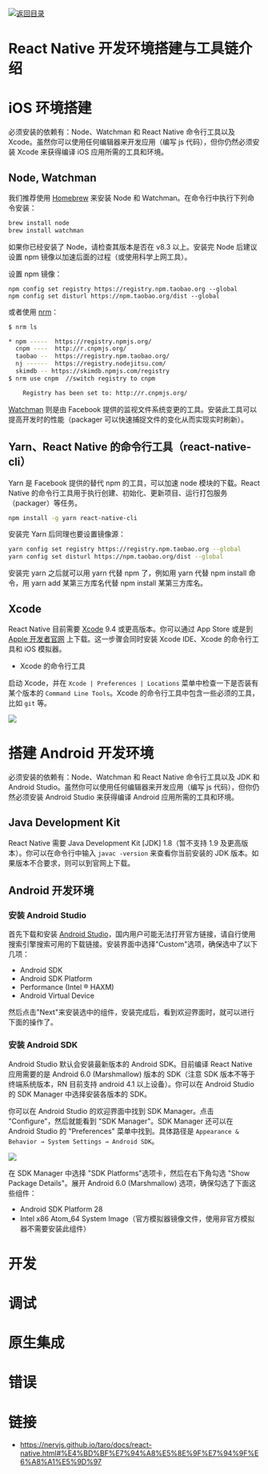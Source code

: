 [![返回目录](https://i.postimg.cc/50XLzC7C/image.png)](https://github.com/wx-chevalier/Web-Series)

# React Native 开发环境搭建与工具链介绍

# iOS 环境搭建

必须安装的依赖有：Node、Watchman 和 React Native 命令行工具以及 Xcode。虽然你可以使用任何编辑器来开发应用（编写 js 代码），但你仍然必须安装 Xcode 来获得编译 iOS 应用所需的工具和环境。

## Node, Watchman

我们推荐使用 [Homebrew](http://brew.sh/) 来安装 Node 和 Watchman。在命令行中执行下列命令安装：

```sh
brew install node
brew install watchman
```

如果你已经安装了 Node，请检查其版本是否在 v8.3 以上。安装完 Node 后建议设置 npm 镜像以加速后面的过程（或使用科学上网工具）。

设置 npm 镜像：

```
npm config set registry https://registry.npm.taobao.org --global
npm config set disturl https://npm.taobao.org/dist --global
```

或者使用 [nrm](https://github.com/Pana/nrm)：

```sh
$ nrm ls

* npm -----  https://registry.npmjs.org/
  cnpm ----  http://r.cnpmjs.org/
  taobao --  https://registry.npm.taobao.org/
  nj ------  https://registry.nodejitsu.com/
  skimdb -- https://skimdb.npmjs.com/registry
$ nrm use cnpm  //switch registry to cnpm

    Registry has been set to: http://r.cnpmjs.org/
```

[Watchman](https://facebook.github.io/watchman) 则是由 Facebook 提供的监视文件系统变更的工具。安装此工具可以提高开发时的性能（packager 可以快速捕捉文件的变化从而实现实时刷新）。

## Yarn、React Native 的命令行工具（react-native-cli）

Yarn 是 Facebook 提供的替代 npm 的工具，可以加速 node 模块的下载。React Native 的命令行工具用于执行创建、初始化、更新项目、运行打包服务（packager）等任务。

```sh
npm install -g yarn react-native-cli
```

安装完 Yarn 后同理也要设置镜像源：

```sh
yarn config set registry https://registry.npm.taobao.org --global
yarn config set disturl https://npm.taobao.org/dist --global
```

安装完 yarn 之后就可以用 yarn 代替 npm 了，例如用 yarn 代替 npm install 命令，用 yarn add 某第三方库名代替 npm install 某第三方库名。

## Xcode

React Native 目前需要 [Xcode](https://developer.apple.com/xcode/downloads/) 9.4 或更高版本。你可以通过 App Store 或是到 [Apple 开发者官网](https://developer.apple.com/xcode/downloads/) 上下载。这一步骤会同时安装 Xcode IDE、Xcode 的命令行工具和 iOS 模拟器。

- Xcode 的命令行工具

启动 Xcode，并在 `Xcode | Preferences | Locations` 菜单中检查一下是否装有某个版本的 `Command Line Tools`。Xcode 的命令行工具中包含一些必须的工具，比如 `git` 等。

![](https://i.postimg.cc/1R0pGR9Q/image.png)

# 搭建 Android 开发环境

必须安装的依赖有：Node、Watchman 和 React Native 命令行工具以及 JDK 和 Android Studio。虽然你可以使用任何编辑器来开发应用（编写 js 代码），但你仍然必须安装 Android Studio 来获得编译 Android 应用所需的工具和环境。

## Java Development Kit

React Native 需要 Java Development Kit [JDK] 1.8（暂不支持 1.9 及更高版本）。你可以在命令行中输入 `javac -version` 来查看你当前安装的 JDK 版本。如果版本不合要求，则可以到官网上下载。

## Android 开发环境

### 安装 Android Studio

首先下载和安装 [Android Studio](https://developer.android.com/studio/index.html)，国内用户可能无法打开官方链接，请自行使用搜索引擎搜索可用的下载链接。安装界面中选择"Custom"选项，确保选中了以下几项：

- Android SDK
- Android SDK Platform
- Performance (Intel ® HAXM)
- Android Virtual Device

然后点击"Next"来安装选中的组件，安装完成后，看到欢迎界面时，就可以进行下面的操作了。

### 安装 Android SDK

Android Studio 默认会安装最新版本的 Android SDK。目前编译 React Native 应用需要的是 Android 6.0 (Marshmallow) 版本的 SDK（注意 SDK 版本不等于终端系统版本，RN 目前支持 android 4.1 以上设备）。你可以在 Android Studio 的 SDK Manager 中选择安装各版本的 SDK。

你可以在 Android Studio 的欢迎界面中找到 SDK Manager。点击 "Configure"，然后就能看到 "SDK Manager"。SDK Manager 还可以在 Android Studio 的 "Preferences" 菜单中找到。具体路径是 `Appearance & Behavior → System Settings → Android SDK`。

![](https://i.postimg.cc/htJ9kLqL/image.png)

在 SDK Manager 中选择 "SDK Platforms"选项卡，然后在右下角勾选 "Show Package Details"。展开 Android 6.0 (Marshmallow) 选项，确保勾选了下面这些组件：

- Android SDK Platform 28
- Intel x86 Atom_64 System Image（官方模拟器镜像文件，使用非官方模拟器不需要安装此组件）

# 开发

# 调试

# 原生集成

# 错误

# 链接

- https://nervjs.github.io/taro/docs/react-native.html#%E4%BD%BF%E7%94%A8%E5%8E%9F%E7%94%9F%E6%A8%A1%E5%9D%97
